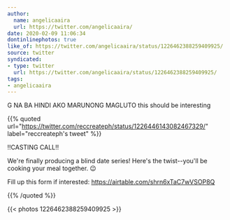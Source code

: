 ```yaml
---
author:
  name: angelicaaira
  url: https://twitter.com/angelicaaira/
date: 2020-02-09 11:06:34
dontinlinephotos: true
like_of: https://twitter.com/angelicaaira/status/1226462388259409925/
source: twitter
syndicated:
- type: twitter
  url: https://twitter.com/angelicaaira/status/1226462388259409925/
tags:
- angelicaaira
---
```


G NA BA HINDI AKO MARUNONG MAGLUTO this should be interesting 

{{% quoted url="https://twitter.com/reccreateph/status/1226446143082467329/" label="reccreateph's tweet" %}}

‼CASTING CALL‼



We're finally producing a blind date series! Here's the twist--you'll be cooking your meal together. 😉



Fill up this form if interested: https://airtable.com/shrn6xTaC7wVSOP8Q 

{{% /quoted %}}

{{< photos 1226462388259409925 >}}